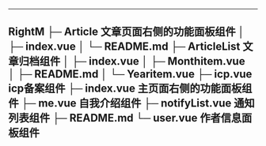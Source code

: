 --- 
RightM
├─ Article  文章页面右侧的功能面板组件
│  ├─ index.vue
│  └─ README.md
├─ ArticleList  文章归档组件
│  ├─ index.vue
│  ├─ Monthitem.vue  
│  ├─ README.md
│  └─ Yearitem.vue
├─ icp.vue    icp备案组件
├─ index.vue  主页面右侧的功能面板组件
├─ me.vue  自我介绍组件
├─ notifyList.vue     通知列表组件
├─ README.md
└─ user.vue    作者信息面板组件
---